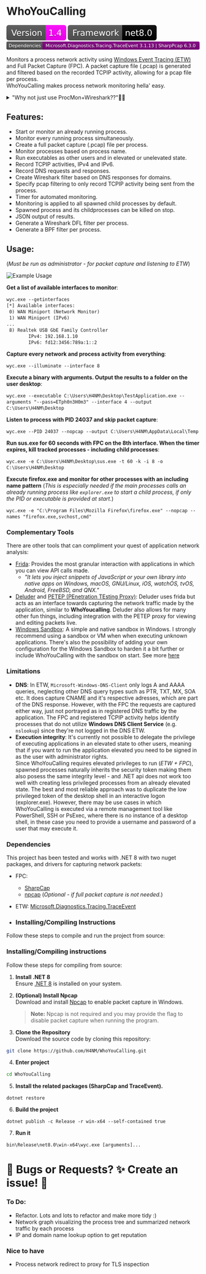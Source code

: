 ﻿# WhoYouCalling 

![Python Versions](imgs/version.svg)
![Groppy version](imgs/target_framework.svg)
![Groppy version](imgs/dependencies.svg)

Monitors a process network activity using [Windows Event Tracing (ETW)](https://learn.microsoft.com/en-us/windows-hardware/drivers/devtest/event-tracing-for-windows--etw-) and Full Packet Capture (FPC). A packet capture file (.pcap) is generated and filtered based on the recorded TCPIP activity, allowing for a pcap file per process.  
WhoYouCalling makes process network monitoring hella' easy.

<details>
  <summary>"Why not just use ProcMon+Wireshark??"🤔🤔</summary>

One of the best methods of monitoring activities by a process in Windows is with the Sysinternal tool [ProcMon](https://learn.microsoft.com/sv-se/sysinternals/downloads/procmon). 
However, there are some downsides:
1. **Manual Work**: To get a Full Packet Capture per process you need to manually start a packet capture with a tool like Wireshark/Tshark, and create a filter for endpoints based on the results of ProcMon, which can be timeconsuming and potential endpoints may be missed due to human error if the process is not automated.
2. **Child processes**: It can be tedious to maintain a track record of all of the child processes that may spawn and the endpoints they're communicating with.
3. **DNS queries**: (AFAIK) ProcMon doesn't support capturing DNS queries. It does provide with UDP/TCP sent to port 53, but no information of the actual domain name that's queried nor the given address response.
</details>

## Features: 
- Start or monitor an already running process.
- Monitor every running process simultaneously.
- Create a full packet capture (.pcap) file per process.
- Monitor processes based on process name.
- Run executables as other users and in elevated or unelevated state. 
- Record TCPIP activities, IPv4 and IPv6.
- Record DNS requests and responses.
- Create Wireshark filter based on DNS responses for domains.
- Specify pcap filtering to only record TCPIP activity being sent from the process.
- Timer for automated monitoring.
- Monitoring is applied to all spawned child processes by default.
- Spawned process and its childprocesses can be killed on stop. 
- JSON output of results.
- Generate a Wireshark DFL filter per process.
- Generate a BPF filter per process.

## Usage:
(*Must be run as administrator - for packet capture and listening to ETW*) 

![Example Usage](imgs/ExampleUsage.gif)

**Get a list of available interfaces to monitor**:
```
wyc.exe --getinterfaces
[*] Available interfaces:
 0) WAN Miniport (Network Monitor)
 1) WAN Miniport (IPv6)
...
 8) Realtek USB GbE Family Controller
        IPv4: 192.168.1.10
        IPv6: fd12:3456:789a:1::2
```

**Capture every network and process activity from everything**:
```
wyc.exe --illuminate --interface 8
```

**Execute a binary with arguments. Output the results to a folder on the user desktop**:
```
wyc.exe --executable C:\Users\H4NM\Desktop\TestApplication.exe --arguments "--pass=ETph0n3H0m3" --interface 4 --output C:\Users\H4NM\Desktop
```

**Listen to process with PID 24037 and skip packet capture**:
```
wyc.exe --PID 24037 --nopcap --output C:\Users\H4NM\AppData\Local\Temp
```

**Run sus.exe for 60 seconds with FPC on the 8th interface. When the timer expires, kill tracked processes - including child processes**:
```
wyc.exe -e C:\Users\H4NM\Desktop\sus.exe -t 60 -k -i 8 -o C:\Users\H4NM\Desktop
```

**Execute firefox.exe and monitor for other processes with an including name pattern** (*This is especially needed if the main processes calls an already running process like `explorer.exe` to start a child process, if only the PID or executable is provided at start.*)
```
wyc.exe -e "C:\Program Files\Mozilla Firefox\firefox.exe" --nopcap --names "firefox.exe,svchost,cmd"
```

### Complementary Tools
There are other tools that can compliment your quest of application network analysis:
- [Frida](https://frida.re/): Provides the most granular interaction with applications in which you can view API calls made. 
	- *"It lets you inject snippets of JavaScript or your own library into native apps on Windows, macOS, GNU/Linux, iOS, watchOS, tvOS, Android, FreeBSD, and QNX."*
- [Deluder](https://github.com/Warxim/deluder) and [PETEP (PEnetration TEsting Proxy)](https://github.com/Warxim/petep): Deluder uses frida but acts as an interface towards capturing the network traffic made by the application, similar to **WhoYoucalling**. Deluder also allows for many other fun things, including integration with the PETEP proxy for viewing and editing packets live.
- [Windows Sandbox](https://learn.microsoft.com/en-us/windows/security/application-security/application-isolation/windows-sandbox/windows-sandbox-overview): A simple and native sandbox in Windows. I strongly recommend using a sandbox or VM when when executing unknown applications. There's also the possibility of adding your own configuration for the Windows Sandbox to harden it a bit further or include WhoYouCalling with the sandbox on start. See more [here](https://learn.microsoft.com/en-us/windows/security/application-security/application-isolation/windows-sandbox/windows-sandbox-configure-using-wsb-file)

### Limitations
- **DNS**: In ETW, `Microsoft-Windows-DNS-Client` only logs A and AAAA queries, neglecting other DNS query types such as PTR, TXT, MX, SOA etc. It does capture CNAME and it's respective adresses, which are part of the DNS response. However, with the FPC the requests are captured either way, just not portrayed as in registered DNS traffic by the application. The FPC and registered TCPIP activity helps identify processes that do not utilize **Windows DNS Client Service** (e.g. `nslookup`) since they're not logged in the DNS ETW.
- **Execution integrity**: It's currently not possible to delegate the privilege of executing applications in an elevated state to other users, meaning that if you want to run the application elevated you need to be signed in as the user with administrator rights.   
  Since WhoYouCalling requires elevated privileges to run (*ETW + FPC*), spawned processes naturally inherits the security token making them also posess the same integrity level - and .NET api does not work too well with creating less privileged processes from an already elevated state.
  The best and most reliable approach was to duplicate the low privileged token of the desktop shell in an interactive logon (explorer.exe).
  However, there may be use cases in which WhoYouCalling is executed via a remote management tool like PowerShell, SSH or PsExec, where there is no instance of a desktop shell, in these case you need to provide a username and password of a user that may execute it. 

### Dependencies
This project has been tested and works with .NET 8 with two nuget packages, and drivers for capturing network packets: 
- FPC: 
  - [SharpCap](https://github.com/dotpcap/sharppcap)
  - [npcap](https://npcap.com/#download) (*Optional - if full packet capture is not needed.*)
- ETW: [Microsoft.Diagnostics.Tracing.TraceEvent](https://www.nuget.org/packages/Microsoft.Diagnostics.Tracing.TraceEvent/)


- ### Installing/Compiling Instructions

Follow these steps to compile and run the project from source:

### Installing/Compiling instructions
Follow these steps for compiling from source:
1. **Install .NET 8**  
   Ensure [.NET 8](https://learn.microsoft.com/en-us/dotnet/core/install/windows) is installed on your system.

2. **(Optional) Install Npcap**  
   Download and install [Npcap](https://npcap.com/#download) to enable packet capture in Windows.  
   > **Note:** Npcap is not required and you may provide the flag to disable packet capture when running the program.

3. **Clone the Repository**  
   Download the source code by cloning this repository:
```sh
git clone https://github.com/H4NM/WhoYouCalling.git
```

4. **Enter project**
```sh
cd WhoYouCalling
```

5. **Install the related packages (SharpCap and TraceEvent).**
```
dotnet restore
```

6. **Build the project**
```
dotnet publish -c Release -r win-x64 --self-contained true
```

7. **Run it**
```
bin\Release\net8.0\win-x64\wyc.exe [arguments]...
```


# 🐛 Bugs or Requests? ✨ Create an issue! 🚀

### To Do:
- Refactor. Lots and lots to refactor and make more tidy :)
- Network graph visualizing the process tree and summarized network traffic by each process
- IP and domain name lookup option to get reputation

### Nice to have
- Process network redirect to proxy for TLS inspection